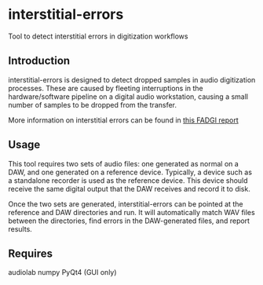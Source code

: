 interstitial-errors
===================

Tool to detect interstitial errors in digitization workflows

Introduction
------------

interstitial-errors is designed to detect dropped samples in audio digitization processes.  These are caused by fleeting interruptions in the hardware/software pipeline on a digital audio workstation, causing a small number of samples to be dropped from the transfer.

More information on interstitial errors can be found in [this FADGI report](http://www.digitizationguidelines.gov/audio-visual/documents/Interstitial_Error_Report_2013-04-08.pdf)

Usage
-----

This tool requires two sets of audio files: one generated as normal on a DAW, and one generated on a reference device.  Typically, a device such as a standalone recorder is used as the reference device.  This device should receive the same digital output that the DAW receives and record it to disk.

Once the two sets are generated, interstitial-errors can be pointed at the reference and DAW directories and run.  It will automatically match WAV files between the directories, find errors in the DAW-generated files, and report results.

Requires
--------

audiolab
numpy
PyQt4 (GUI only)
